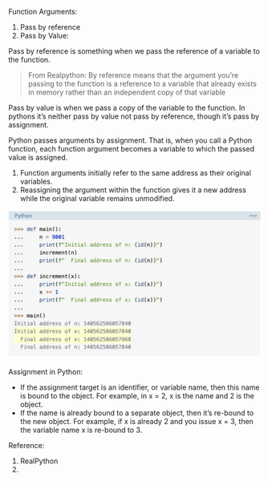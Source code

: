 Function Arguments: 

1. Pass by reference
2. Pass by Value:

Pass by reference is something when we pass the reference of a variable to the function. 
> From Realpython: By reference means that the argument you’re passing to the function is a reference to a variable that already exists in memory rather than an independent copy of that variable

Pass by value is when we pass a copy of the variable to the function. 
In pythons it’s neither pass by value not pass by reference, though it’s pass by assignment. 

Python passes arguments by assignment. That is, when you call a Python function, each function argument becomes a variable to which the passed value is assigned.

1. Function arguments initially refer to the same address as their original variables.
2. Reassigning the argument within the function gives it a new address while the original variable remains unmodified.

![Example](../images/python/arguments.jpg)

Assignment in Python:
* If the assignment target is an identifier, or variable name, then this name is bound to the object. For example, in x = 2, x is the name and 2 is the object.
* If the name is already bound to a separate object, then it’s re-bound to the new object. For example, if x is already 2 and you issue x = 3, then the variable name x is re-bound to 3.


Reference:
1. RealPython 
2. 
